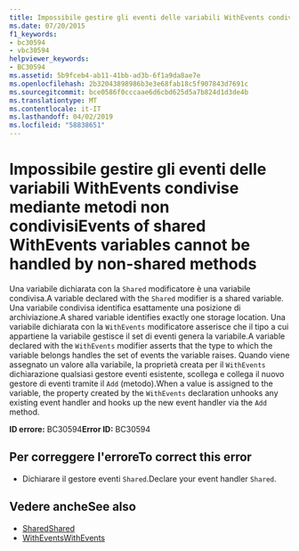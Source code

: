 ```yaml
---
title: Impossibile gestire gli eventi delle variabili WithEvents condivise mediante metodi non condivisi
ms.date: 07/20/2015
f1_keywords:
- bc30594
- vbc30594
helpviewer_keywords:
- BC30594
ms.assetid: 5b9fceb4-ab11-41bb-ad3b-6f1a9da8ae7e
ms.openlocfilehash: 2b32043898986b3e3e68fab18c5f907843d7691c
ms.sourcegitcommit: bce0586f0cccaae6d6cbd625d5a7b824d1d3de4b
ms.translationtype: MT
ms.contentlocale: it-IT
ms.lasthandoff: 04/02/2019
ms.locfileid: "58838651"
---
```

# <a name="events-of-shared-withevents-variables-cannot-be-handled-by-non-shared-methods"></a><span data-ttu-id="7e1eb-102">Impossibile gestire gli eventi delle variabili WithEvents condivise mediante metodi non condivisi</span><span class="sxs-lookup"><span data-stu-id="7e1eb-102">Events of shared WithEvents variables cannot be handled by non-shared methods</span></span>
<span data-ttu-id="7e1eb-103">Una variabile dichiarata con la `Shared` modificatore è una variabile condivisa.</span><span class="sxs-lookup"><span data-stu-id="7e1eb-103">A variable declared with the `Shared` modifier is a shared variable.</span></span> <span data-ttu-id="7e1eb-104">Una variabile condivisa identifica esattamente una posizione di archiviazione.</span><span class="sxs-lookup"><span data-stu-id="7e1eb-104">A shared variable identifies exactly one storage location.</span></span> <span data-ttu-id="7e1eb-105">Una variabile dichiarata con la `WithEvents` modificatore asserisce che il tipo a cui appartiene la variabile gestisce il set di eventi genera la variabile.</span><span class="sxs-lookup"><span data-stu-id="7e1eb-105">A variable declared with the `WithEvents` modifier asserts that the type to which the variable belongs handles the set of events the variable raises.</span></span> <span data-ttu-id="7e1eb-106">Quando viene assegnato un valore alla variabile, la proprietà creata per il `WithEvents` dichiarazione qualsiasi gestore eventi esistente, scollega e collega il nuovo gestore di eventi tramite il `Add` (metodo).</span><span class="sxs-lookup"><span data-stu-id="7e1eb-106">When a value is assigned to the variable, the property created by the `WithEvents` declaration unhooks any existing event handler and hooks up the new event handler via the `Add` method.</span></span>  
  
 <span data-ttu-id="7e1eb-107">**ID errore:** BC30594</span><span class="sxs-lookup"><span data-stu-id="7e1eb-107">**Error ID:** BC30594</span></span>  
  
## <a name="to-correct-this-error"></a><span data-ttu-id="7e1eb-108">Per correggere l'errore</span><span class="sxs-lookup"><span data-stu-id="7e1eb-108">To correct this error</span></span>  
  
-   <span data-ttu-id="7e1eb-109">Dichiarare il gestore eventi `Shared`.</span><span class="sxs-lookup"><span data-stu-id="7e1eb-109">Declare your event handler `Shared`.</span></span>  
  
## <a name="see-also"></a><span data-ttu-id="7e1eb-110">Vedere anche</span><span class="sxs-lookup"><span data-stu-id="7e1eb-110">See also</span></span>

- [<span data-ttu-id="7e1eb-111">Shared</span><span class="sxs-lookup"><span data-stu-id="7e1eb-111">Shared</span></span>](../../../visual-basic/language-reference/modifiers/shared.md)
- [<span data-ttu-id="7e1eb-112">WithEvents</span><span class="sxs-lookup"><span data-stu-id="7e1eb-112">WithEvents</span></span>](../../../visual-basic/language-reference/modifiers/withevents.md)
